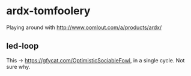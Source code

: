 # ardx-tomfoolery
Playing around with http://www.oomlout.com/a/products/ardx/

## led-loop
This -> https://gfycat.com/OptimisticSociableFowl, in a single cycle. Not sure why.
